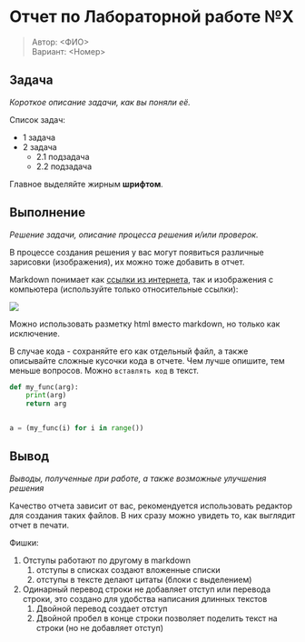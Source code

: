 # Отчет по Лабораторной работе №X

> Автор: <ФИО>  
> Вариант: <Номер>

## Задача

_Короткое описание задачи, как вы поняли её._

Список задач:

- 1 задача
- 2 задача
    - 2.1 подзадача
    - 2.2 подзадача

Главное выделяйте жирным **шрифтом**.

## Выполнение

_Решение задачи, описание процесса решения и/или проверок._

В процессе создания решения у вас могут появиться различные зарисовки (изображения), их можно тоже добавить в отчет.

Markdown понимает как [ссылки из интернета](https://hooooooooo.com/), так и изображения с компьютера (используйте только
относительные ссылки):

![](https://pbs.twimg.com/media/E6HBzgzXoAkXPDd.jpg)

Можно использовать разметку html вместо markdown, но только как исключение.

В случае кода - сохраняйте его как отдельный файл, а также описывайте сложные кусочки кода в отчете. Чем лучше опишите,
тем меньше вопросов. Можно `вставлять код` в текст.

```python
def my_func(arg):
    print(arg)
    return arg


a = (my_func(i) for i in range())
```

## Вывод

_Выводы, полученные при работе, а также возможные улучшения решения_

Качество отчета зависит от вас, рекомендуется использовать редактор для создания таких файлов. В них сразу можно увидеть
то, как выглядит отчет в печати.

Фишки:

1. Отступы работают по другому в markdown
    1. отступы в списках создают вложенные списки
    2. отступы в тексте делают цитаты (блоки с выделением)
2. Одинарный перевод строки не добавляет отступ или перевода строки, это создано для удобства написания длинных текстов
    1. Двойной перевод создает отступ
    2. Двойной пробел в конце строки позволяет поделить текст на строки (но не добавляет отступ)
